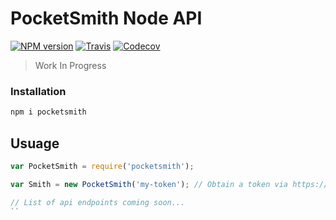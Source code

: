 PocketSmith Node API
====================

[![NPM version](https://img.shields.io/npm/v/pocketsmith.svg?style=flat-square)](https://www.npmjs.com/package/pocketsmith)
[![Travis](https://img.shields.io/travis/maraisr/pocketsmith.svg?style=flat-square)](https://travis-ci.org/maraisr/pocketsmith)
[![Codecov](https://img.shields.io/codecov/c/github/maraisr/pocketsmith.svg?style=flat-square)](https://codecov.io/github/maraisr/pocketsmith)

> Work In Progress

### Installation

```sh
npm i pocketsmith
```

## Usuage

```js
var PocketSmith = require('pocketsmith');

var Smith = new PocketSmith('my-token'); // Obtain a token via https://developers.pocketsmith.com/

// List of api endpoints coming soon...
``
